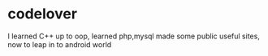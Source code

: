 # codelover
I learned C++ up to oop, learned php,mysql made some public useful sites, now to leap in to android world
